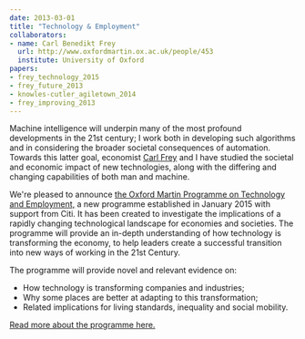 ```yaml
---
date: 2013-03-01
title: "Technology & Employment"
collaborators:
- name: Carl Benedikt Frey
  url: http://www.oxfordmartin.ox.ac.uk/people/453
  institute: University of Oxford
papers:
- frey_technology_2015 
- frey_future_2013
- knowles-cutler_agiletown_2014
- frey_improving_2013
---
```


Machine intelligence will underpin many of the most profound developments in the 21st century; I work both in developing such algorithms and in considering the broader societal consequences of automation. Towards this latter goal, economist [Carl Frey](http://www.oxfordmartin.ox.ac.uk/people/453) and I have studied the societal and economic impact of new technologies, along with the differing and changing capabilities of both man and machine.

We're pleased to announce [the Oxford Martin Programme on Technology and Employment,](http://www.oxfordmartin.ox.ac.uk/research/programmes/tech-employment) a new programme established in January 2015 with support from Citi. It has been created to investigate the implications of a rapidly changing technological landscape for economies and societies. The programme will provide an in-depth understanding of how technology is transforming the economy, to help leaders create a successful transition into new ways of working in the 21st Century. 

The programme will provide novel and relevant evidence on:

* How technology is transforming companies and industries;
* Why some places are better at adapting to this transformation;
* Related implications for living standards, inequality and social mobility.

[Read more about the programme here.](http://www.oxfordmartin.ox.ac.uk/research/programmes/tech-employment)
